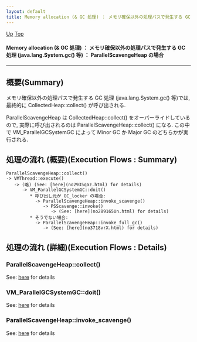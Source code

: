 ```yaml
---
layout: default
title: Memory allocation (& GC 処理) ： メモリ確保以外の処理パスで発生する GC 処理 (java.lang.System.gc() 等) ： ParallelScavengeHeap の場合  
---
```

[Up](no28916_jv.html) [Top](../index.html)

#### Memory allocation (& GC 処理) ： メモリ確保以外の処理パスで発生する GC 処理 (java.lang.System.gc() 等) ： ParallelScavengeHeap の場合  

--- 
## 概要(Summary)
メモリ確保以外の処理パスで発生する GC 処理 (java.lang.System.gc() 等)では, 
最終的に CollectedHeap::collect() が呼び出される.

ParallelScavengeHeap は CollectedHeap::collect() をオーバーライドしているので, 
実際に呼び出されるのは ParallelScavengeHeap::collect() になる.
この中で VM_ParallelGCSystemGC によって Minor GC か Major GC のどちらかが実行される.

## 処理の流れ (概要)(Execution Flows : Summary)
```
ParallelScavengeHeap::collect()
-> VMThread::execute()
   -> (略) (See: [here](no2935qaz.html) for details)
      -> VM_ParallelGCSystemGC::doit()
         * 呼び出し元が GC_locker の場合:
           -> ParallelScavengeHeap::invoke_scavenge()
              -> PSScavenge::invoke()
                 -> (See: [here](no289165Un.html) for details)
         * そうでない場合:
           -> ParallelScavengeHeap::invoke_full_gc()
              -> (See: [here](no3718vrX.html) for details)
```


## 処理の流れ (詳細)(Execution Flows : Details)
### ParallelScavengeHeap::collect()
See: [here](no28916-3E.html) for details
### VM_ParallelGCSystemGC::doit()
See: [here](no28916LCL.html) for details
### ParallelScavengeHeap::invoke_scavenge()
See: [here](no28916YMR.html) for details






